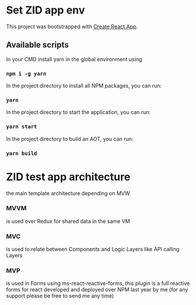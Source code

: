 # Set ZID app env

This project was bootstrapped with [Create React App](https://github.com/facebook/create-react-app).

## Available scripts

In your CMD install yarn in the global environment using
### `npm i -g yarn`

In the project directory to install all NPM packages, you can run:
### `yarn`

In the project directory to start the application, you can run:
### `yarn start`

In the project directory to build an AOT, you can run:
### `yarn build`


# ZID test app architecture

the main template architecture depending on MVW 
### MVVM
is used over Redux for shared data in the same VM
### MVC
is used to relate between Components and Logic Layers like API calling Layers
### MVP
is used in Forms using ms-react-reactive-forms, this plugin is a full reactive forms for react developed and deployed over NPM last year by me (for any support please be free to send me any time)


